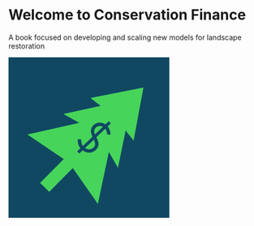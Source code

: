 # Welcome to Conservation Finance

A book focused on developing and scaling new models for landscape restoration

![confi](confi.png)
